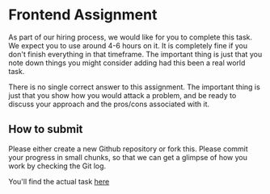 # Frontend Assignment
As part of our hiring process, we would like for you to complete this task. We expect you to use around 4-6 hours on it. It is completely fine if you don't finish everything in that timeframe. The important thing is just that you note down things you might consider adding had this been a real world task. 

There is no single correct answer to this assignment. The important thing is just that you show how you would attack a problem, and be ready to discuss your approach and the pros/cons associated with it. 

## How to submit
Please either create a new Github repository or fork this. Please commit your progress in small chunks, so that we can get a glimpse of how you work by checking the Git log.

You'll find the actual task [here](https://github.com/ColourboxDevelopment/frontend-assignment/blob/master/task.md)
